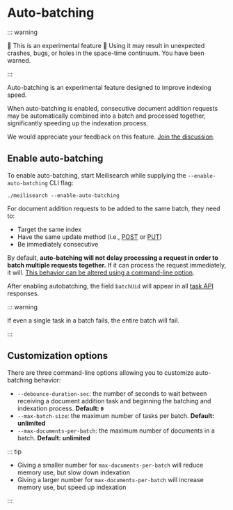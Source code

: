 # Auto-batching

::: warning

🚨 This is an experimental feature 🚨
Using it may result in unexpected crashes, bugs, or holes in the space-time continuum.
You have been warned.

:::

Auto-batching is an experimental feature designed to improve indexing speed.

When auto-batching is enabled, consecutive document addition requests may be automatically combined into a batch and processed together, significantly speeding up the indexation process.

We would appreciate your feedback on this feature. [Join the discussion](https://github.com/meilisearch/meilisearch/discussions/2070).

## Enable auto-batching

To enable auto-batching, start Meilisearch while supplying the `--enable-auto-batching` CLI flag:

```
./meilisearch --enable-auto-batching
```

For document addition requests to be added to the same batch, they need to:

- Target the same index
- Have the same update method (i.e., [POST](/reference/api/documents.md#add-or-replace-documents) or [PUT](/reference/api/documents.md#add-or-update-documents))
- Be immediately consecutive

By default, **auto-batching will not delay processing a request in order to batch multiple requests together.** If it can process the request immediately, it will. [This behavior can be altered using a command-line option](#customization-options).

After enabling autobatching, the field `batchUid` will appear in all [task API](/reference/api/tasks.md) responses.

::: warning

If even a single task in a batch fails, the entire batch will fail.

:::

## Customization options

There are three command-line options allowing you to customize auto-batching behavior:

- `--debounce-duration-sec`: the number of seconds to wait between receiving a document addition task and beginning the batching and indexation process. **Default: `0`**
- `--max-batch-size`: the maximum number of tasks per batch. **Default: unlimited**
- `--max-documents-per-batch`: the maximum number of documents in a batch. **Default: unlimited**

::: tip

- Giving a smaller number for `max-documents-per-batch` will reduce memory use, but slow down indexation
- Giving a larger number for `max-documents-per-batch` will increase memory use, but speed up indexation

:::
